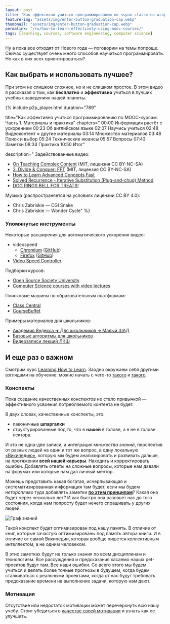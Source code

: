 ```yaml
---
layout: post
title: "Как эффективно учиться программированию по <span class='no-wrap'>MOOC-курсам</span>"
feature-img: "assets/img/enter-button-graduation-cap.webp"
thumbnail: "assets/img/enter-button-graduation-cap.webp"
permalink: "/ru/how-to-learn-effectively-using-mooc-courses/"
tags: [learning, courses, software engineering, computer science]
---
```


Ну а пока все отходят от Нового года — поговорим на темы попроще. Сейчас существует очень много способов научиться программировать. Но как в них всех ориентироваться?

## Как выбрать и использовать лучшее?
При этом не слишком сложное, но и не слишком простое. В этом видео я рассказал о том, как **бесплатно** и **эффективно** учиться в лучших учебных заведениях нашей планеты.
<!--more-->

{% include p2p_player.html
  duration="789"

  title="Как эффективно учиться программированию по MOOC-курсам. Часть 1. Материалы и практика" chapters="
    00:00 Информация растёт с ускорением
    00:23 Об английском языке
    02:07 Научись учиться
    02:48 Видеоконтент ≈ другие материалы
    03:14 Множество материалов
    03:48 Поиск и выбор
    05:24 Технические нюансы
    05:57 Вопросы
    07:43 Заметки
    08:34 Практика
    10:50 Итог"

  description="
Задействованные видео:
- [On Teaching Complex Content](https://youtu.be/z_QOKNpEVro) (MIT, лицензия CC BY-NC-SA)
- [3. Divide & Conquer: FFT](https://youtu.be/iTMn0Kt18tg) (MIT, лицензия CC BY-NC-SA)
- [How to Learn Advanced Concepts Fast](https://youtu.be/nxWfZP6eslM)
- [Solved Recurrence - Iterative Substitution (Plug-and-chug) Method](https://youtu.be/Ob8SM0fz6p0)
- [DOG RINGS BELL FOR TREATS!](https://youtu.be/o-wMUfi3UP8)

Музыка (распространяется на условиях лицензии CC BY 4.0):
- Chris Zabriskie — CGI Snake
- Chris Zabriskie — Wonder Cycle"
%}

### Упомянутые инструменты
Некоторые расширения для автоматического ускорения видео:
- videospeed
    - [Chromium](https://chromewebstore.google.com/detail/video-speed-controller/nffaoalbilbmmfgbnbgppjihopabppdk) ([GitHub](https://github.com/igrigorik/videospeed#readme))
    - [Firefox](https://addons.mozilla.org/en-US/firefox/addon/videospeed/) ([GitHub](https://github.com/codebicycle/videospeed#readme))
- [Video Speed Controller](https://github.com/younglee327/video-speed-controller#readme)

Подборки курсов:
- [Open Source Society University](https://github.com/ossu/computer-science#open-source-society-university)
- [Computer Science courses with video lectures](https://github.com/Developer-Y/cs-video-courses#computer-science-courses-with-video-lectures)

Поисковые машины по образовательным платформам:
- [Class Central](https://www.class-central.com/)
- [CourseBuffet](https://www.coursebuffet.com/)

Примеры материалов для школьников:
- [Академия Яндекса ➜ Для школьников ➜ Малый ШАД](https://www.youtube.com/channel/UCJ52ijV5RyPNSijdrEe73VQ/playlists?sort=dd&shelf_id=1&view=50)
- [Базовые алгоритмы для школьников](https://www.youtube.com/playlist?list=PLDrmKwRSNx7KcHxyf9hSmF3fTLKSwujkM)
- [Видеозаписи лекций ЛКШ](http://sis.khashaev.ru/)

## И еще раз о важном
Смотрим курс [Learning How to Learn](https://www.coursera.org/learn/learning-how-to-learn).
Заодно окружаем себя другими взглядами на обучение:
можно начать с чего-то [такого](https://www.luxoft-training.ru/blog/expertse/481.html)
и [такого](https://www.youtube.com/watch?v=nxWfZP6eslM).

### Конспекты
Пока создание качественных конспектов не стало привычкой
— эффективного усвоения потребляемого контента не будет.

В двух словах, качественные конспекты, это:
- лаконичные **шпаргалки**
- структурированные под то, что в **нашей** в голове, а в не в голове лектора.

И это не одна-две записи, а интеграция *множества знаний*,
перспектив от разных людей на один и тот же вопрос, в одну локальную
[«Википедию»](https://en.wikipedia.org/wiki/Personal_knowledge_management#Tools),
которую мы будем анализировать и развивать дальше, на протяжении **всей нашей карьеры**.
Находить и корректировать ошибки.
Добавлять ответы на сложные вопросы, которые нам давали на форумах или которые нам дал личный ментор.

Можешь представить какая богатая, исчерпывающая и систематизированная информация там будет,
если мы будем *неторопливо* туда добавлять заметки [**по этим принципам**](/как-делать-заметки-как-программист)?
Какая она будет через несколько лет?
И как быстро она разовьет нас до того состояния, когда нам попросту будет нечего спрашивать у других людей.

![Граф знаний](/assets/img/brain-graph.webp)

Такой конспект будет оптимизирован под нашу память.
В отличие от книг, которые зачастую оптимизированы под память автора книги.
И в отличие от самой Википедии, которая вообще пишется коллективным интеллектом, а не одним человеком.

В этих заметках будут не только знания по всем дисциплинам и технологиям.
Все рассуждения и предсказания касаемо наших pet-проектов будут там.
Все наши ошибки.
Со всего этого мы будем учиться и делать более точные прогнозы в будущем,
когда будем сталкиваться с реальными проектами,
когда от нас будут требовать предсказание времени на выполнение задачи,
которую нам дают.

### Мотивация
Отсутствие или недостаток мотивации может перечеркнуть всю нашу учебу.
Стоит убедиться в [качестве своей мотивации](/как-развить-мотивацию-к-обучению-программированию) и узнать как ее улучшить.
